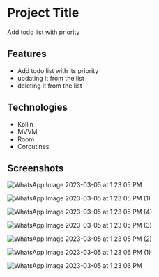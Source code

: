 
# Project Title

Add todo list with priority 



## Features

- Add todo list with its priority 
- updating it from the list
- deleting it from the list
## Technologies 
- Kollin 
- MVVM
- Room 
- Coroutines
## Screenshots


![WhatsApp Image 2023-03-05 at 1 23 05 PM](https://user-images.githubusercontent.com/122797180/222958740-a5310381-0bb7-41c9-9a72-19cc5ee85a9b.jpeg)


![WhatsApp Image 2023-03-05 at 1 23 05 PM (1)](https://user-images.githubusercontent.com/122797180/222958739-14da49e5-8e2e-4ab3-bb19-998796baeeda.jpeg)



![WhatsApp Image 2023-03-05 at 1 23 05 PM (4)](https://user-images.githubusercontent.com/122797180/222958735-33a393f2-7c74-4029-816d-073599fc1cdb.jpeg)

![WhatsApp Image 2023-03-05 at 1 23 05 PM (3)](https://user-images.githubusercontent.com/122797180/222958737-5da2cf22-970e-42e1-b789-ee46033a88c7.jpeg)

![WhatsApp Image 2023-03-05 at 1 23 05 PM (2)](https://user-images.githubusercontent.com/122797180/222958738-1a1c6775-96bb-4306-86ee-518c84778e6c.jpeg)

![WhatsApp Image 2023-03-05 at 1 23 06 PM (1)](https://user-images.githubusercontent.com/122797180/222958734-8473e4eb-e25a-48f5-84e5-84b49b4a5114.jpeg)


![WhatsApp Image 2023-03-05 at 1 23 06 PM](https://user-images.githubusercontent.com/122797180/222958741-1a880cc1-a916-442d-87aa-260ecd17653c.jpeg)
